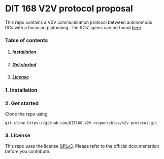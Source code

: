 # DIT 168 V2V protocol proposal

This repo contains a V2V communication protocol between autonomous RCs with a focus on platooning. The RCs' specs can be found [here](https://github.com/chalmers-revere/opendlv.scaledcars).

### Table of contents

1. ##### [Installation](https://github.com/DIT168-V2V-responsibles/v2v-protocol#1-installation)
2. ##### [Get started](https://github.com/DIT168-V2V-responsibles/v2v-protocol#2-get-started)
3. ##### [License](https://github.com/DIT168-V2V-responsibles/v2v-protocol#3-license)

### 1. Installation

### 2. Get started

Clone the repo using:

`git clone https://github.com/DIT168-V2V-responsibles/v2v-protocol.git`

### 3. License

This repo uses the license [GPLv3](https://www.gnu.org/licenses/gpl-3.0.en.html). Please refer to the official documentation before you contribute.
